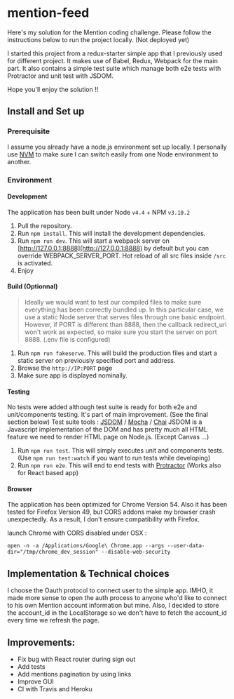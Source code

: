 # mention-feed
Here's my solution for the Mention coding challenge. Please follow the instructions below
to run the project locally. (Not deployed yet)

I started this project from a redux-starter simple app that I previously used for different project. It makes use of Babel, Redux, Webpack for the main part. It also contains a simple test suite which manage both e2e tests with Protractor and unit test with JSDOM.

Hope you'll enjoy the solution !!

## Install and Set up
### Prerequisite
I assume you already have a node.js environment set up locally. I personally use [NVM](https://github.com/creationix/nvm) to make sure I can switch easily
from one Node environment to another.

### Environment
#### Development
The application has been built under Node `v4.4` + NPM `v3.10.2`


1. Pull the repository.
2. Run `npm install`. This will install the development dependencies.
3. Run `npm run dev`. This will start a webpack server on [http://127.0.0.1:8888](http://127.0.0.1:8888) by default but you can override WEBPACK_SERVER_PORT.
Hot reload of all src files inside `/src` is activated.
4. Enjoy

#### Build (Optionnal)

> Ideally we would want to test our compiled files to make sure everything has been correctly
> bundled up. In this particular case, we use a static Node server that serves files through
> one basic endpoint. However, if PORT is different than 8888, then the callback redirect_uri
> won't work as expected, so make sure you start the server on port 8888.
> (.env file is configured)

1. Run `npm run fakeserve`. This will build the production files and start a static server on previously specified port and address.
2. Browse the `http://IP:PORT` page
3. Make sure app is displayed nominally.

#### Testing
No tests were added although test suite is ready for both e2e and unit/components testing. It's part of main improvement. (See the final section below)
Test suite tools :
[JSDOM](https://github.com/tmpvar/jsdom) / [Mocha](https://mochajs.org/) / [Chai](http://chaijs.com/)
JSDOM is a Javascript implementation of the DOM and has pretty much all HTML feature we need
to render HTML page on Node.js. (Except Canvas ...)

1. Run `npm run test`. This will simply executes unit and components tests. (Use `npm run test:watch` if you want to run tests while developing)
2. Run `npm run e2e`. This will end to end tests with [Protractor](http://www.protractortest.org/#/) (Works also for React based app)

#### Browser
The application has been optimized for Chrome Version 54. Also it has been tested for Firefox Version 49, but CORS addons make my browser crash unexpectedly. As a result, I don't ensure compatibility with Firefox.

launch Chrome with CORS disabled under OSX :

`open -n -a /Applications/Google\ Chrome.app --args --user-data-dir="/tmp/chrome_dev_session" --disable-web-security`

## Implementation & Technical choices

I choose the Oauth protocol to connect user to the simple app. IMHO, it made more sense to open the auth process to anyone who'd like to connect to his own Mention account information but mine. Also, I decided to store the account_id in the LocalStorage so we don't have to fetch the account_id every time we refresh the page.

## Improvements:
* Fix bug with React router during sign out
* Add tests
* Add mentions pagination by using links
* Improve GUI
* CI with Travis and Heroku
